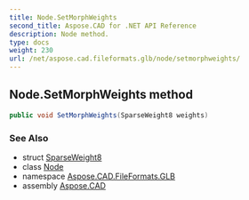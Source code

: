 ```yaml
---
title: Node.SetMorphWeights
second_title: Aspose.CAD for .NET API Reference
description: Node method. 
type: docs
weight: 230
url: /net/aspose.cad.fileformats.glb/node/setmorphweights/
---
```

## Node.SetMorphWeights method

```csharp
public void SetMorphWeights(SparseWeight8 weights)
```

### See Also

* struct [SparseWeight8](../../../aspose.cad.fileformats.glb.transforms/sparseweight8/)
* class [Node](../)
* namespace [Aspose.CAD.FileFormats.GLB](../../node/)
* assembly [Aspose.CAD](../../../)


